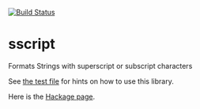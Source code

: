 [![Build Status](https://travis-ci.org/khalilfazal/sscript.svg?branch=master)](https://travis-ci.org/khalilfazal/sscript)
# sscript

Formats Strings with superscript or subscript characters

See [the test file](test/Data/Char/SScriptSpec.hs) for hints on how to use this library.

Here is the [Hackage page](https://hackage.haskell.org/package/sscript).

